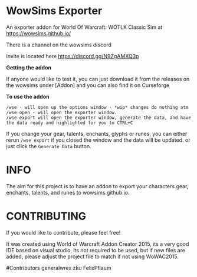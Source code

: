 # WowSims Exporter
An exporter addon for World Of Warcraft: WOTLK Classic Sim at  https://wowsims.github.io/

There is a channel on the wowsims discord

Invite is located here https://discord.gg/N9ZgAMXQ3p


**Getting the addon**

If anyone would like to test it, you can just download it from the releases on the wowsims under [Addon] and you can also find it on Curseforge


**To use the addon**

    /wse - will open up the options window - *wip* changes do nothing atm
    /wse open - will open the exporter window.
    /wse export will open the exporter window, generate the data, and have the data ready and highlighted for you to CTRL+C

If you change your gear, talents, enchants, glyphs or runes, you can either rerun `/wse export` if you closed the window and the data will be updated. or just click the `Generate Data` button.


# INFO
The aim for this project is to have an addon to export your characters gear, enchants, talents, and runes to wowsims.github.io.


# CONTRIBUTING
If you would like to contribute, please feel free!

It was created using World of Warcraft Addon Creator 2015, its a very good IDE based on visual studio, its not required to be used, but if new files are added, please adjust the project file to match if not using WoWAC2015.

#Contributors
generalwrex
zku
FelixPflaum
